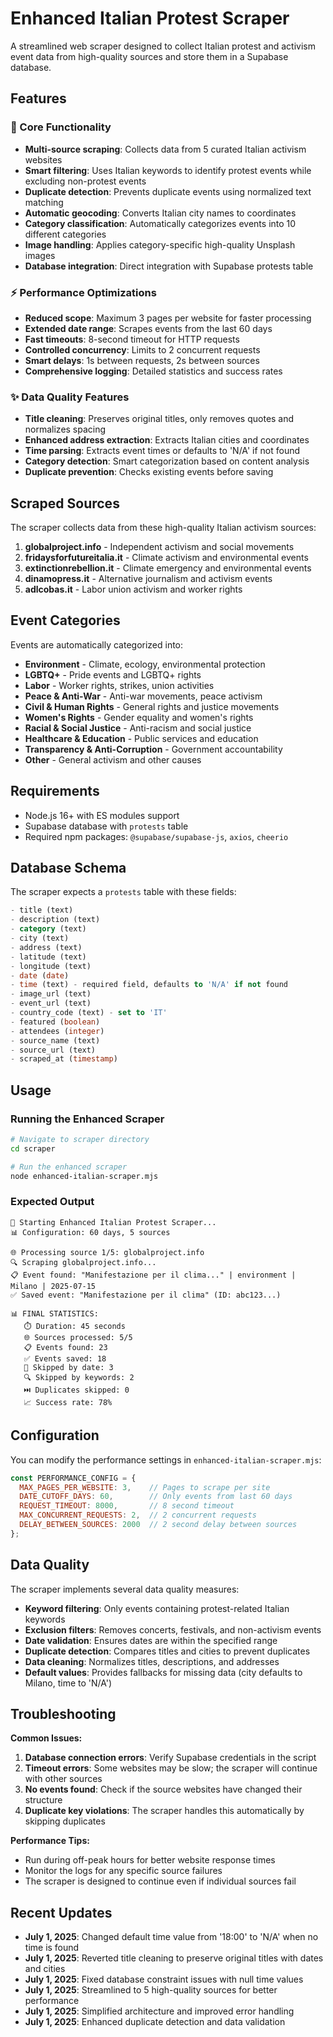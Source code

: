 # Enhanced Italian Protest Scraper

A streamlined web scraper designed to collect Italian protest and activism event data from high-quality sources and store them in a Supabase database.

## Features

### 🚀 Core Functionality
- **Multi-source scraping**: Collects data from 5 curated Italian activism websites
- **Smart filtering**: Uses Italian keywords to identify protest events while excluding non-protest events
- **Duplicate detection**: Prevents duplicate events using normalized text matching
- **Automatic geocoding**: Converts Italian city names to coordinates
- **Category classification**: Automatically categorizes events into 10 different categories
- **Image handling**: Applies category-specific high-quality Unsplash images
- **Database integration**: Direct integration with Supabase protests table

### ⚡ Performance Optimizations
- **Reduced scope**: Maximum 3 pages per website for faster processing
- **Extended date range**: Scrapes events from the last 60 days
- **Fast timeouts**: 8-second timeout for HTTP requests
- **Controlled concurrency**: Limits to 2 concurrent requests
- **Smart delays**: 1s between requests, 2s between sources
- **Comprehensive logging**: Detailed statistics and success rates

### ✨ Data Quality Features
- **Title cleaning**: Preserves original titles, only removes quotes and normalizes spacing
- **Enhanced address extraction**: Extracts Italian cities and coordinates
- **Time parsing**: Extracts event times or defaults to 'N/A' if not found
- **Category detection**: Smart categorization based on content analysis
- **Duplicate prevention**: Checks existing events before saving

## Scraped Sources

The scraper collects data from these high-quality Italian activism sources:

1. **globalproject.info** - Independent activism and social movements
2. **fridaysforfutureitalia.it** - Climate activism and environmental events
3. **extinctionrebellion.it** - Climate emergency and environmental events  
4. **dinamopress.it** - Alternative journalism and activism events
5. **adlcobas.it** - Labor union activism and worker rights

## Event Categories

Events are automatically categorized into:

- **Environment** - Climate, ecology, environmental protection
- **LGBTQ+** - Pride events and LGBTQ+ rights
- **Labor** - Worker rights, strikes, union activities
- **Peace & Anti-War** - Anti-war movements, peace activism
- **Civil & Human Rights** - General rights and justice movements
- **Women's Rights** - Gender equality and women's rights
- **Racial & Social Justice** - Anti-racism and social justice
- **Healthcare & Education** - Public services and education
- **Transparency & Anti-Corruption** - Government accountability
- **Other** - General activism and other causes

## Requirements

- Node.js 16+ with ES modules support
- Supabase database with `protests` table
- Required npm packages: `@supabase/supabase-js`, `axios`, `cheerio`

## Database Schema

The scraper expects a `protests` table with these fields:

```sql
- title (text)
- description (text) 
- category (text)
- city (text)
- address (text)
- latitude (text)
- longitude (text)
- date (date)
- time (text) - required field, defaults to 'N/A' if not found
- image_url (text)
- event_url (text)
- country_code (text) - set to 'IT'
- featured (boolean)
- attendees (integer)
- source_name (text)
- source_url (text)
- scraped_at (timestamp)
```

## Usage

### Running the Enhanced Scraper

```bash
# Navigate to scraper directory
cd scraper

# Run the enhanced scraper
node enhanced-italian-scraper.mjs
```

### Expected Output

```
🚀 Starting Enhanced Italian Protest Scraper...
📊 Configuration: 60 days, 5 sources

🌐 Processing source 1/5: globalproject.info
🔍 Scraping globalproject.info...
📋 Event found: "Manifestazione per il clima..." | environment | Milano | 2025-07-15
✅ Saved event: "Manifestazione per il clima" (ID: abc123...)

📊 FINAL STATISTICS:
   ⏱️ Duration: 45 seconds
   🌐 Sources processed: 5/5
   📋 Events found: 23
   ✅ Events saved: 18
   📅 Skipped by date: 3
   🔍 Skipped by keywords: 2
   ⏭️ Duplicates skipped: 0
   📈 Success rate: 78%
```

## Configuration

You can modify the performance settings in `enhanced-italian-scraper.mjs`:

```javascript
const PERFORMANCE_CONFIG = {
  MAX_PAGES_PER_WEBSITE: 3,    // Pages to scrape per site
  DATE_CUTOFF_DAYS: 60,        // Only events from last 60 days
  REQUEST_TIMEOUT: 8000,       // 8 second timeout
  MAX_CONCURRENT_REQUESTS: 2,  // 2 concurrent requests
  DELAY_BETWEEN_SOURCES: 2000  // 2 second delay between sources
};
```

## Data Quality

The scraper implements several data quality measures:

- **Keyword filtering**: Only events containing protest-related Italian keywords
- **Exclusion filters**: Removes concerts, festivals, and non-activism events
- **Date validation**: Ensures dates are within the specified range
- **Duplicate detection**: Compares titles and cities to prevent duplicates
- **Data cleaning**: Normalizes titles, descriptions, and addresses
- **Default values**: Provides fallbacks for missing data (city defaults to Milano, time to 'N/A')

## Troubleshooting

**Common Issues:**

1. **Database connection errors**: Verify Supabase credentials in the script
2. **Timeout errors**: Some websites may be slow; the scraper will continue with other sources
3. **No events found**: Check if the source websites have changed their structure
4. **Duplicate key violations**: The scraper handles this automatically by skipping duplicates

**Performance Tips:**

- Run during off-peak hours for better website response times
- Monitor the logs for any specific source failures
- The scraper is designed to continue even if individual sources fail

## Recent Updates

- **July 1, 2025**: Changed default time value from '18:00' to 'N/A' when no time is found
- **July 1, 2025**: Reverted title cleaning to preserve original titles with dates and cities
- **July 1, 2025**: Fixed database constraint issues with null time values
- **July 1, 2025**: Streamlined to 5 high-quality sources for better performance
- **July 1, 2025**: Simplified architecture and improved error handling
- **July 1, 2025**: Enhanced duplicate detection and data validation
